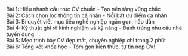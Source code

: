 Bài 1: Hiểu nhanh cấu trúc CV chuẩn - Tạo nền tảng vững chắc  
Bài 2: Cách chọn lọc thông tin cá nhân - Nổi bật ưu điểm cá nhân  
Bài 3: Bí quyết viết mục tiêu nghề nghiệp ngắn gọn, hấp dẫn  
Bài 4: Kỹ thuật ghi rõ kinh nghiệm và kỹ năng - Đánh trúng nhu cầu nhà tuyển dụng  
Bài 5: Mẹo trình bày CV đẹp mắt, chuyên nghiệp chỉ trong 2 phút  
Bài 6: Tổng kết khóa học – Tóm gọn kiến thức, tự tin nộp CV!